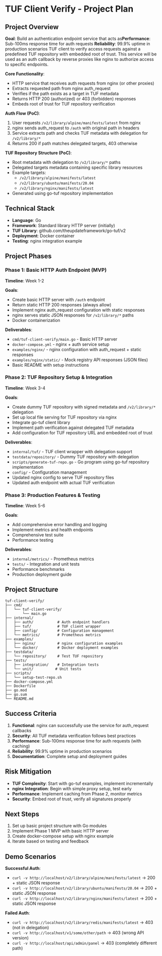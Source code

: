 # TUF Client Verify - Project Plan

## Project Overview

**Goal**: Build an authentication endpoint service that acts as**Performance**: Sub-100ms response time for auth requests
**Reliability**: 99.9% uptime in production scenarios TUF client to verify access requests against a predefined TUF repository with embedded root of trust. This service will be used as an auth callback by reverse proxies like nginx to authorize access to specific endpoints.

**Core Functionality**:

- HTTP service that receives auth requests from nginx (or other proxies)
- Extracts requested path from nginx auth_request 
- Verifies if the path exists as a target in TUF metadata
- Returns HTTP 200 (authorized) or 403 (forbidden) responses
- Embeds root of trust for TUF repository verification

**Auth Flow (PoC)**:
1. User requests `/v2/library/alpine/manifests/latest` from nginx
2. nginx sends auth_request to `/auth` with original path in headers
3. Service extracts path and checks TUF metadata with delegation for `/v2/library/*`
4. Returns 200 if path matches delegated targets, 403 otherwise

**TUF Repository Structure (PoC)**:
- Root metadata with delegation to `/v2/library/*` paths
- Delegated targets metadata containing specific library resources
- Example targets: 
  - `/v2/library/alpine/manifests/latest`
  - `/v2/library/ubuntu/manifests/20.04` 
  - `/v2/library/nginx/manifests/latest`
- Generated using go-tuf repository implementation

## Technical Stack
- **Language**: Go
- **Framework**: Standard library HTTP server (initially)
- **TUF Library**: github.com/theupdateframework/go-tuf/v2
- **Deployment**: Docker container
- **Testing**: nginx integration example

## Project Phases

### Phase 1: Basic HTTP Auth Endpoint (MVP)
**Timeline**: Week 1-2

**Goals**:
- Create basic HTTP server with `/auth` endpoint
- Return static HTTP 200 responses (always allow)
- Implement nginx auth_request configuration with static responses
- nginx serves static JSON responses for `/v2/library/*` paths
- Docker containerization

**Deliverables**:
- `cmd/tuf-client-verify/main.go` - Basic HTTP server
- `docker-compose.yml` - nginx + auth service setup
- `examples/nginx/` - nginx configuration with auth_request + static responses
- `examples/nginx/static/` - Mock registry API responses (JSON files)
- Basic README with setup instructions

### Phase 2: TUF Repository Setup & Integration
**Timeline**: Week 3-4

**Goals**:
- Create dummy TUF repository with signed metadata and `/v2/library/*` delegation
- Set up local file serving for TUF repository via nginx
- Integrate go-tuf client library
- Implement path verification against delegated TUF metadata
- Add configuration for TUF repository URL and embedded root of trust

**Deliverables**:
- `internal/tuf/` - TUF client wrapper with delegation support
- `testdata/repository/` - Dummy TUF repository with delegation
- `scripts/generate-tuf-repo.go` - Go program using go-tuf repository implementation
- `config/` - Configuration management
- Updated nginx config to serve TUF repository files
- Updated auth endpoint with actual TUF verification

### Phase 3: Production Features & Testing
**Timeline**: Week 5-6

**Goals**:
- Add comprehensive error handling and logging
- Implement metrics and health endpoints
- Comprehensive test suite
- Performance testing

**Deliverables**:
- `internal/metrics/` - Prometheus metrics
- `tests/` - Integration and unit tests
- Performance benchmarks
- Production deployment guide

## Project Structure
```
tuf-client-verify/
├── cmd/
│   └── tuf-client-verify/
│       └── main.go
├── internal/
│   ├── auth/           # Auth endpoint handlers
│   ├── tuf/            # TUF client wrapper
│   ├── config/         # Configuration management
│   └── metrics/        # Prometheus metrics
├── examples/
│   ├── nginx/          # nginx configuration examples
│   └── docker/         # Docker deployment examples
├── testdata/
│   └── repository/     # Test TUF repository
├── tests/
│   ├── integration/    # Integration tests
│   └── unit/          # Unit tests
├── scripts/
│   └── setup-test-repo.sh
├── docker-compose.yml
├── Dockerfile
├── go.mod
├── go.sum
└── README.md
```

## Success Criteria

1. **Functional**: nginx can successfully use the service for auth_request callbacks
2. **Security**: All TUF metadata verification follows best practices
3. **Performance**: Sub-100ms response time for auth requests (with caching)
4. **Reliability**: 99.9% uptime in production scenarios
5. **Documentation**: Complete setup and deployment guides

## Risk Mitigation

- **TUF Complexity**: Start with go-tuf examples, implement incrementally
- **nginx Integration**: Begin with simple proxy setup, test early
- **Performance**: Implement caching from Phase 2, monitor metrics
- **Security**: Embed root of trust, verify all signatures properly

## Next Steps

1. Set up basic project structure with Go modules
2. Implement Phase 1 MVP with basic HTTP server
3. Create docker-compose setup with nginx example
4. Iterate based on testing and feedback

## Demo Scenarios

**Successful Auth**:
- `curl -v http://localhost/v2/library/alpine/manifests/latest` → 200 + static JSON response
- `curl -v http://localhost/v2/library/ubuntu/manifests/20.04` → 200 + static JSON response
- `curl -v http://localhost/v2/library/nginx/manifests/latest` → 200 + static JSON response

**Failed Auth**:
- `curl -v http://localhost/v2/library/redis/manifests/latest` → 403 (not in delegation)
- `curl -v http://localhost/v1/some/other/path` → 403 (wrong API version)
- `curl -v http://localhost/api/admin/panel` → 403 (completely different path)
